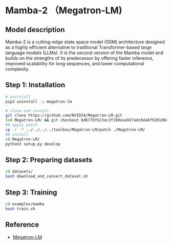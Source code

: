 # Mamba-2 （Megatron-LM)

## Model description

Mamba-2 is a cutting-edge state space model (SSM) architecture designed as a highly efficient alternative to traditional Transformer-based large language models (LLMs). It is the second version of the Mamba model and builds on the strengths of its predecessor by offering faster inference, improved scalability for long sequences, and lower computational complexity.

## Step 1: Installation

```sh
# uninstall
pip3 uninstall -y megatron-lm

# clone and install
git clone https://github.com/NVIDIA/Megatron-LM.git
(cd Megatron-LM/ && git checkout bd677bfb13ac2f19deaa927adc6da6f9201d66aa)
## apply patch
cp -r -T ../../../../toolbox/Megatron-LM/patch ./Megatron-LM/
## install
cd Megatron-LM/
python3 setup.py develop
```

## Step 2: Preparing datasets

```sh
cd datasets/
bash download_and_convert_dataset.sh
```

## Step 3: Training

```bash
cd examples/mamba
bash train.sh
```

## Reference

- [Megatron-LM](https://github.com/NVIDIA/Megatron-LM/tree/main/examples/mamba)
